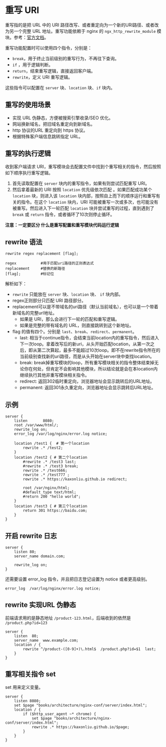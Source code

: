 # 重写 URI

重写指的是把 URL 中的 URI 路径改写、或者重定向为一个新的URI路径、或者改为另一个完整 URL 地址。重写功能依赖于 nginx 的 `ngx_http_rewrite_module` 模块。参考：[官方文档](https://nginx.org/en/docs/http/ngx_http_rewrite_module.html)。

重写功能配置时可以使用四个指令，分别是：

- `break`，用于终止当前级别的重写行为，不再往下查询。
- `if` ，用于逻辑判断。
- `return`，结束重写逻辑，直接返回客户端。
- `rewrite`，定义 URI 重写逻辑。

这些指令可以配置在 `server` 块、`location` 块、`if` 块内。



## 重写的使用场景

- 实现 URL 伪静态，方便被搜索引擎收录/SEO 优化。
- 网站换新域名，把旧域名重定向到新域名。
- http 协议的URL 重定向到 https 协议。
- 根据特殊客户端信息跳转指定 URL。





## 重写的执行逻辑

收到客户端请求 URI，重写模块会去配置文件中找到个重写相关的指令，然后按照如下顺序执行重写逻辑。

1. 首先读取配置在 `server` 块内的重写指令，如果有则尝试匹配重写 URI。
2. 然后拿着最新的 URI 按照 `location` 优先级依次匹配 。如果匹配成功某个 `location` 块，则进入该 `location` 块内部，按照自上而下的顺序运行和重写有关的指令。在这个 `location` 块内，URI 可能被重写一次或多次，也可能没有被重写。然后进入下一轮匹配 `location` 块并尝试重写的过程，直到遇到了 `break` 或 `return` 指令，或者循环了10次则停止循环。



**注意：一定要区分 什么是重写配置和重写模块代码运行逻辑**



## rewrite 语法

~~~nginx
rewrite regex replacement [flag];
 
regex           #用于匹配uri路径的正则表达式
replacement     #替换的新路径
[flag];         #标记位
~~~

解析如下：

- `rewrite` 只能放在 `server` 块、`location` 块、 `if`  块内部。
- regex正则部分只匹配 URI 路径部分。
- replacement可以是不带域名的uri路径（默认当前域名），也可以是一个带着新域名的完整url地址。
    - 如果是 URI，那么会进行下一轮的匹配和重写逻辑。
    - 如果是完整的带有域名的 URL，则直接跳转到这个新地址。
- flag 的值有四个。分别是 `last`、`break`、`redirect`、`permanent`。
    - last: 相当于continue指令，会结束当前location内的重写指令，然后进入下一次loop。拿着改写后的新uri，从头开始匹配location，从第一次之后，即从第二次算起，最多不能超过10次loop。即不在rewrite指令所在的当前级别查找新的uri路径，而是从头开始在server块中查找location。
    - break: break掉重写模块的loop，所有重写模块相关的指令整体结束掉无论你在何处，但肯定不会影响其他模块，所以结论就是会在本location内继续执行其他非重写模块相关指令。
    - redirect:  返回302临时重定向，浏览器地址会显示跳转后的URL地址。
    - permanent:  返回301永久重定向，浏览器地址会显示跳转后URL地址。



## 示例

~~~nginx
server {
    listen       8080;
    root /var/www/html/;
    rewrite_log on;
    error_log /var/log/nginx/error.log notice;

    location /test1 {  # 第一个location
        rewrite .* /test2;
    }
    location /test2 { # 第二个location
        #rewrite .* /test3 last;
        #rewrite .* /test3 break;
        rewrite .* /test666;
        rewrite .* /test777 ;
        rewrite .* https://kaxonliu.github.io redirect;

        root /var/nginx/html;
        #default_type text/html;
        #return 200 "hello world";
    }
    location /test3 { # 第三个location
        return 301 https://baidu.com;
    }
}
~~~





## 开启 rewrite 日志

~~~nginx
server {
    listen 80;
    server_name domain.com;
 
    rewrite_log on;
}
~~~

还需要设置 error_log 指令，并且把日志登记设置为 notice 或者更高级别。

~~~nginx
error_log  /var/log/nginx/error.log notice;
~~~



## rewrite 实现URL 伪静态

前端请求用的是静态地址 `/product-123.html`，后端收到的依然是 ` /product.php?id=123`

~~~nginx
server {
    listen  80;
    server_name  www.example.com;
    location / {
        rewrite ^/product-([0-9]+)\.html$  /product.php?id=$1  last;
    }
}
~~~



## 重写相关指令 set

set 用来定义变量。

~~~nginx
server {
    listen 8080;
    set $page "books/architecture/nginx-conf/server/index.html";
    location / {
        if ($http_user_agent ~* chrome) {
            set $page "books/architecture/nginx-conf/server/index.html";
            rewrite .* https://kaxonliu.github.io/$page;
        }
    }
}
~~~



